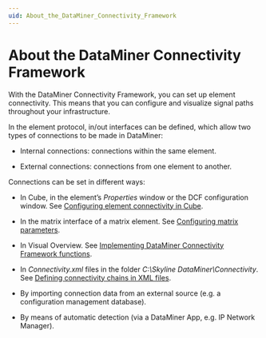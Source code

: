 ```yaml
---
uid: About_the_DataMiner_Connectivity_Framework
---
```


# About the DataMiner Connectivity Framework

With the DataMiner Connectivity Framework, you can set up element connectivity. This means that you can configure and visualize signal paths throughout your infrastructure.

In the element protocol, in/out interfaces can be defined, which allow two types of connections to be made in DataMiner:

- Internal connections: connections within the same element.

- External connections: connections from one element to another.

Connections can be set in different ways:

- In Cube, in the element’s *Properties* window or the DCF configuration window. See [Configuring element connectivity in Cube](Configuring_element_connectivity_in_Cube.md).

- In the matrix interface of a matrix element. See [Configuring matrix parameters](../../part_2/parameters/Configuring_matrix_parameters.md).

- In Visual Overview. See [Implementing DataMiner Connectivity Framework functions](../../part_2/visio/Implementing_DataMiner_Connectivity_Framework_functions.md).

- In *Connectivity.xml* files in the folder *C:\\Skyline DataMiner\\Connectivity*. See [Defining connectivity chains in XML files](Defining_connectivity_chains_in_XML_files.md).

- By importing connection data from an external source (e.g. a configuration management database).

- By means of automatic detection (via a DataMiner App, e.g. IP Network Manager).
